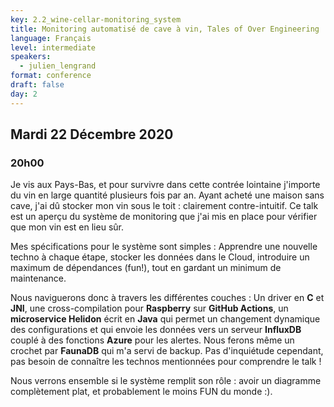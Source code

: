```yaml
---
key: 2.2_wine-cellar-monitoring_system
title: Monitoring automatisé de cave à vin, Tales of Over Engineering
language: Français
level: intermediate
speakers:
  - julien_lengrand
format: conference
draft: false
day: 2
---
```


## Mardi 22 Décembre 2020
### 20h00

Je vis aux Pays-Bas, et pour survivre dans cette contrée lointaine j'importe du vin en large quantité plusieurs fois par an. Ayant acheté une maison sans cave, j'ai dû stocker mon vin sous le toit : clairement contre-intuitif. Ce talk est un aperçu du système de monitoring que j'ai mis en place pour vérifier que mon vin est en lieu sûr.

Mes spécifications pour le système sont simples : Apprendre une nouvelle techno à chaque étape, stocker les données dans le Cloud, introduire un maximum de dépendances (fun!), tout en gardant un minimum de maintenance.

Nous naviguerons donc à travers les différentes couches : Un driver en **C** et **JNI**, une cross-compilation pour **Raspberry** sur **GitHub Actions**, un **microservice Helidon** écrit en **Java** qui permet un changement dynamique des configurations et qui envoie les données vers un serveur **InfluxDB** couplé à des fonctions **Azure** pour les alertes. Nous ferons même un crochet par **FaunaDB** qui m'a servi de backup.
Pas d'inquiétude cependant, pas besoin de connaître les technos mentionnées pour comprendre le talk !

Nous verrons ensemble si le système remplit son rôle : avoir un diagramme complètement plat, et probablement le moins FUN du monde :).

